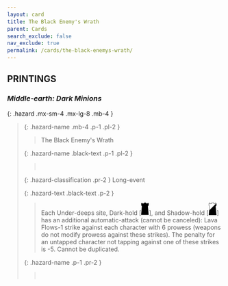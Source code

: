 ```yaml
---
layout: card
title: The Black Enemy's Wrath
parent: Cards
search_exclude: false
nav_exclude: true
permalink: /cards/the-black-enemys-wrath/
---
```


## PRINTINGS


### _Middle-earth: Dark Minions_

{: .hazard .mx-sm-4 .mx-lg-8 .mb-4 }
> {: .hazard-name .mb-4 .p-1 .pl-2 }
> > <div class="hazard-mp"></div>
> > <div class="card-name">The Black Enemy's Wrath</div>
>
> {: .hazard-name .black-text .p-1 .pl-2 }
> > &nbsp;
>
> {: .hazard-classification .pr-2 }
> Long-event
>
> {: .hazard-text .black-text .p-2 }
> > Each Under-deeps site, Dark-hold \[![](/assets/images/dark-hold.svg)], and Shadow-hold \[![](/assets/images/shadow-hold.svg)] has an additional automatic-attack (cannot be canceled): Lava Flows-1 strike against each character with 6 prowess (weapons do not modify prowess against these strikes). The penalty for an untapped character not tapping against one of these strikes is -5. Cannot be duplicated.  
>
> {: .hazard-name .p-1 .pr-2 }
> > <div class="card-shield"></div>
> > <div class="card-corruption">&nbsp;</div>
